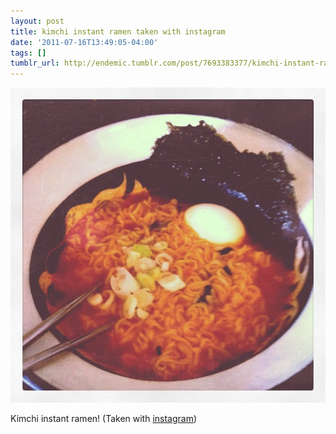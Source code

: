 ```yaml
---
layout: post
title: kimchi instant ramen taken with instagram
date: '2011-07-16T13:49:05-04:00'
tags: []
tumblr_url: http://endemic.tumblr.com/post/7693383377/kimchi-instant-ramen-taken-with-instagram
---
```

 ![](/tumblr_files/tumblr_lofthtsEGv1qz9neko1_1280.jpg)  

Kimchi instant ramen! (Taken with [instagram](http://instagr.am))

